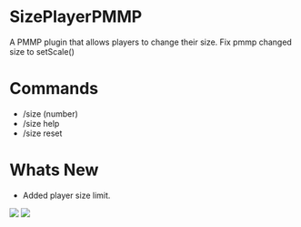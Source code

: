 # SizePlayerPMMP
A PMMP plugin that allows players to change their size.
Fix pmmp changed size to setScale()
# Commands
+ /size (number)
+ /size help
+ /size reset
# Whats New
+ Added player size limit.


[![](https://poggit.pmmp.io/shield.state/SizePlayer)](https://poggit.pmmp.io/p/SizePlayer)
<a href="https://poggit.pmmp.io/p/SizePlayer"><img src="https://poggit.pmmp.io/shield.state/SizePlayer"></a>
